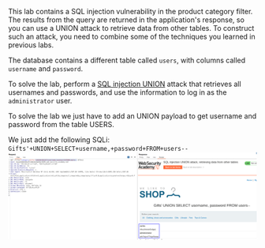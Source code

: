 This lab contains a SQL injection vulnerability in the product category filter. The results from the query are returned in the application's response, so you can use a UNION attack to retrieve data from other tables. To construct such an attack, you need to combine some of the techniques you learned in previous labs.

The database contains a different table called `users`, with columns called `username` and `password`.

To solve the lab, perform a [SQL injection UNION](https://portswigger.net/web-security/sql-injection/union-attacks) attack that retrieves all usernames and passwords, and use the information to log in as the `administrator` user.

To solve the lab we just have to add an UNION payload to get username and password from the table USERS.

We just add the following SQLi:
`Gifts'+UNION+SELECT+username,+password+FROM+users--`
![](imgs/sqli_retrieving_data_from_other_tables.png)
